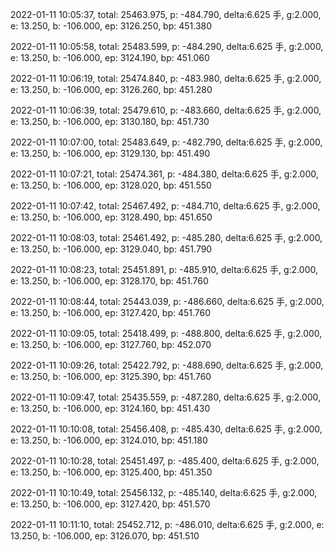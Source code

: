 2022-01-11 10:05:37, total: 25463.975, p: -484.790, delta:6.625 手, g:2.000, e: 13.250, b: -106.000, ep: 3126.250, bp: 451.380

2022-01-11 10:05:58, total: 25483.599, p: -484.290, delta:6.625 手, g:2.000, e: 13.250, b: -106.000, ep: 3124.190, bp: 451.060

2022-01-11 10:06:19, total: 25474.840, p: -483.980, delta:6.625 手, g:2.000, e: 13.250, b: -106.000, ep: 3126.260, bp: 451.280

2022-01-11 10:06:39, total: 25479.610, p: -483.660, delta:6.625 手, g:2.000, e: 13.250, b: -106.000, ep: 3130.180, bp: 451.730

2022-01-11 10:07:00, total: 25483.649, p: -482.790, delta:6.625 手, g:2.000, e: 13.250, b: -106.000, ep: 3129.130, bp: 451.490

2022-01-11 10:07:21, total: 25474.361, p: -484.380, delta:6.625 手, g:2.000, e: 13.250, b: -106.000, ep: 3128.020, bp: 451.550

2022-01-11 10:07:42, total: 25467.492, p: -484.710, delta:6.625 手, g:2.000, e: 13.250, b: -106.000, ep: 3128.490, bp: 451.650

2022-01-11 10:08:03, total: 25461.492, p: -485.280, delta:6.625 手, g:2.000, e: 13.250, b: -106.000, ep: 3129.040, bp: 451.790

2022-01-11 10:08:23, total: 25451.891, p: -485.910, delta:6.625 手, g:2.000, e: 13.250, b: -106.000, ep: 3128.170, bp: 451.760

2022-01-11 10:08:44, total: 25443.039, p: -486.660, delta:6.625 手, g:2.000, e: 13.250, b: -106.000, ep: 3127.420, bp: 451.760

2022-01-11 10:09:05, total: 25418.499, p: -488.800, delta:6.625 手, g:2.000, e: 13.250, b: -106.000, ep: 3127.760, bp: 452.070

2022-01-11 10:09:26, total: 25422.792, p: -488.690, delta:6.625 手, g:2.000, e: 13.250, b: -106.000, ep: 3125.390, bp: 451.760

2022-01-11 10:09:47, total: 25435.559, p: -487.280, delta:6.625 手, g:2.000, e: 13.250, b: -106.000, ep: 3124.160, bp: 451.430

2022-01-11 10:10:08, total: 25456.408, p: -485.430, delta:6.625 手, g:2.000, e: 13.250, b: -106.000, ep: 3124.010, bp: 451.180

2022-01-11 10:10:28, total: 25451.497, p: -485.400, delta:6.625 手, g:2.000, e: 13.250, b: -106.000, ep: 3125.400, bp: 451.350

2022-01-11 10:10:49, total: 25456.132, p: -485.140, delta:6.625 手, g:2.000, e: 13.250, b: -106.000, ep: 3127.420, bp: 451.570

2022-01-11 10:11:10, total: 25452.712, p: -486.010, delta:6.625 手, g:2.000, e: 13.250, b: -106.000, ep: 3126.070, bp: 451.510